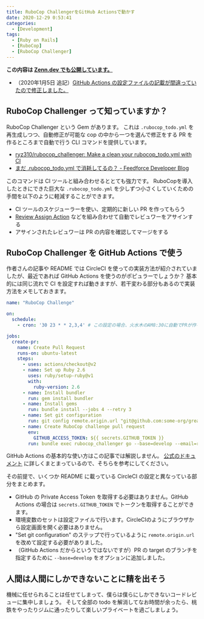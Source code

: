 ```yaml
---
title: RuboCop ChallengerをGitHub Actionsで動かす
date: 2020-12-29 0:53:41
categories:
  - [Development]
tags:
  - [Ruby on Rails]
  - [RuboCop]
  - [RuboCop Challenger]
---
```


**この内容は [Zenn.dev でも公開しています。](https://zenn.dev/yamat47/articles/219e14ebcf31a1d13ff4)**

* （2020年1月5日 追記）[GitHub Actions の設定ファイルの記載が間違っていたので修正しました。](https://github.com/yamat47/blog/commit/db6af7aca311319ed7c3a87f46e0cf085c63c8e3)

RuboCop Challenger って知っていますか？
----

RuboCop Challenger という Gem があります。
これは `.rubocop_todo.yml` を再生成しつつ、自動修正が可能な cop の中から一つを選んで修正をする PR を作るところまで自動で行う CLI コマンドを提供しています。

* [ryz310/rubocop_challenger: Make a clean your rubocop_todo.yml with CI](https://github.com/ryz310/rubocop_challenger)
* [まだ .rubocop_todo.yml で消耗してるの？ - Feedforce Developer Blog](https://developer.feedforce.jp/entry/2018/12/05/140000)

このコマンドは CI ツールと組み合わせるととても強力です。
RuboCopを導入したときにできた巨大な `.rubocop_todo.yml` を少しずつ小さくしていくための手間を以下のように軽減することができます。

* CI ツールのスケジューラーを使い、定期的に新しい PR を作ってもらう
* [Review Assign Action](https://github.com/marketplace/actions/review-assign-action) などを組み合わせて自動でレビュワーをアサインする
* アサインされたレビュワーは PR の内容を確認してマージをする

RuboCop Challenger を GitHub Actions で使う
----

作者さんの記事や README では CircleCI を使っての実装方法が紹介されていましたが、最近であれば GitHub Actions を使うのがポピュラーでしょうか？
基本的には同じ流れで CI を設定すれば動きますが、若干変わる部分もあるので実装方法をメモしておきます。

```yaml
name: "RuboCop Challenge"

on:
  schedule:
    - cron: '30 23 * * 2,3,4' # この設定の場合、火水木のAM8:30に自動でPRが作られます。

jobs:
  create-pr:
    name: Create Pull Request
    runs-on: ubuntu-latest
    steps:
      - uses: actions/checkout@v2
      - name: Set up Ruby 2.6
        uses: ruby/setup-ruby@v1
        with:
          ruby-version: 2.6
      - name: Install bundler
        run: gem install bundler
      - name: Install gems
        run: bundle install --jobs 4 --retry 3
      - name: Set git configuration
        run: git config remote.origin.url "git@github.com:some-org/great-product.git" # プロジェクトごとに変わる値です。
      - name: Create RuboCop challenge pull request
        env:
          GITHUB_ACCESS_TOKEN: ${{ secrets.GITHUB_TOKEN }}
        run: bundle exec rubocop_challenger go --base=develop --email=rubocop-challenger@example.com --name="Rubocop Challenger"
```

GitHub Actions の基本的な使い方はこの記事では解説しません。
[公式のドキュメント](https://docs.github.com/ja/free-pro-team@latest/actions) に詳しくまとまっているので、そちらを参考にしてください。

その前提で、いくつか README に載っている CircleCI の設定と異なっている部分をまとめます。

* GitHub の Private Access Token を取得する必要はありません。GitHub Actions の場合は `secrets.GITHUB_TOKEN` でトークンを取得することができます。
* 環境変数のセットは設定ファイルで行います。CircleCIのようにブラウザから設定画面を開く必要はありません。
* "Set git configuration" のステップで行っているように `remote.origin.url` を改めて設定する必要がありました。
* （GitHub Actions だからというではないですが）PR の target のブランチを指定するために `--base=develop` をオプションに追加しました。

人間は人間にしかできないことに精を出そう
----

機械に任せられることは任せてしまって、僕らは僕らにしかできないコードレビューに集中しましょう。
そして全部の todo を解消してなお時間が余ったら、桃鉄をやったりジムに通ったりして楽しいプライベートを過ごしましょう。
